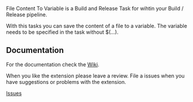 File Content To Variable is a Build and Release Task for wihtin your Build / Release pipeline.

With this tasks you can save the content of a file to a variable. The variable needs to be specified in the task without $(...).

## Documentation

For the documentation check the [Wiki](https://github.com/MaikvanderGaag/msft-vsts-extensions/wiki).

When you like the extension please leave a review. File a issues when you have suggestions or problems with the extension.

[Issues](https://github.com/MaikvanderGaag/msft-vsts-extensions/issues)